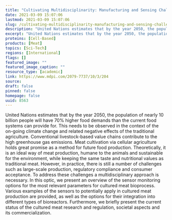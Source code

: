 ```yaml
---
title: "Cultivating Multidisciplinarity: Manufacturing and Sensing Challenges in Cultured Meat Production"
date: 2021-03-09 15:07:06
lastmod: 2021-03-09 15:07:06
slug: /cultivating-multidisciplinarity-manufacturing-and-sensing-challenges-cultured-meat
description: "United Nations estimates that by the year 2050, the population of nearly 10 billion people will have 70% higher food demands than the current food systems can provide for. This needs to be observed in the context of the on-going climate change and related negative effects of the traditional agriculture. Conventional livestock-based value chains contribute to the high greenhouse gas emissions. Meat cultivation via cellular agriculture holds great promise as a method for future food production."
excerpt: "United Nations estimates that by the year 2050, the population of nearly 10 billion people will have 70% higher food demands than the current food systems can provide for. This needs to be observed in the context of the on-going climate change and related negative effects of the traditional agriculture. Conventional livestock-based value chains contribute to the high greenhouse gas emissions. Meat cultivation via cellular agriculture holds great promise as a method for future food production."
proteins: [Cell-Based]
products: [Meat]
topics: [Sci-Tech]
regions: [International]
flags: []
featured_image: ""
featured_image_caption: ""
resource_type: [academic]
link: https://www.mdpi.com/2079-7737/10/3/204
source: 
draft: false
pinned: false
homepage: false
uuid: 8563
---
```

United Nations estimates that by the year 2050, the population of nearly
10 billion people will have 70% higher food demands than the current
food systems can provide for. This needs to be observed in the context
of the on-going climate change and related negative effects of the
traditional agriculture. Conventional livestock-based value chains
contribute to the high greenhouse gas emissions. Meat cultivation via
cellular agriculture holds great promise as a method for future food
production. Theoretically, it is an ideal way of meat production, humane
to the animals and sustainable for the environment, while keeping the
same taste and nutritional values as traditional meat. However, in
practice, there is still a number of challenges such as large-scale
production, regulatory compliance and consumer acceptance. To address
these challenges a multidisciplinary approach is necessary. In this
optic, we present an overview of the sensor monitoring options for the
most relevant parameters for cultured meat bioprocess. Various examples
of the sensors to potentially apply in cultured meat production are
provided, as well as the options for their integration into different
types of bioreactors. Furthermore, we briefly present the current status
of the cultured meat research and regulation, societal aspects and
its commercialization.
